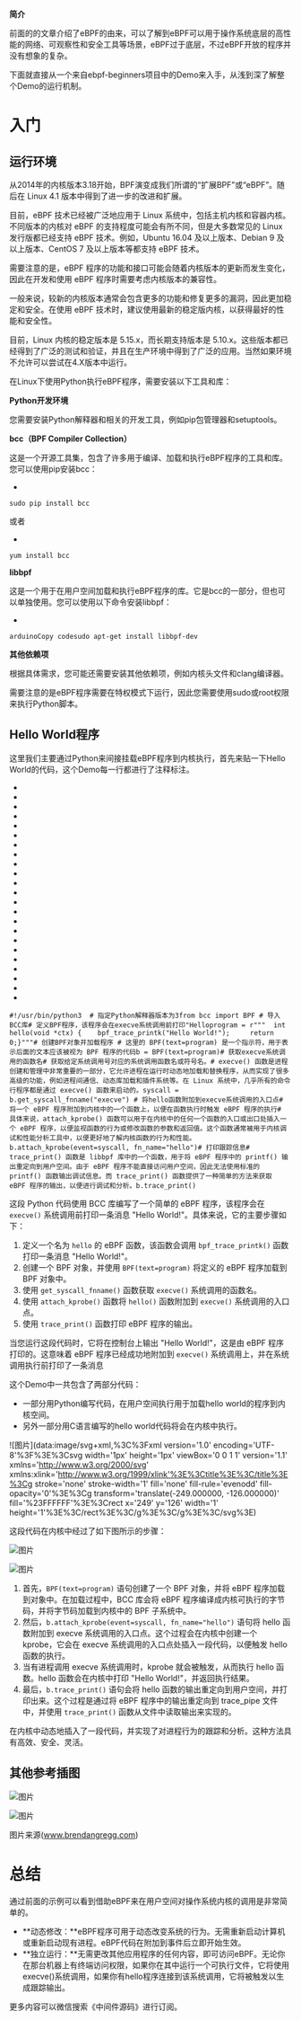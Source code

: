 **简介**

前面的的文章介绍了eBPF的由来，可以了解到eBPF可以用于操作系统底层的高性能的网络、可观察性和安全工具等场景，eBPF过于底层，不过eBPF开放的程序并没有想象的复杂。

下面就直接从一个来自ebpf-beginners项目中的Demo来入手，从浅到深了解整个Demo的运行机制。

# 入门

## 运行环境

从2014年的内核版本3.18开始，BPF演变成我们所谓的“扩展BPF”或“eBPF”。随后在 Linux 4.1 版本中得到了进一步的改进和扩展。

目前，eBPF 技术已经被广泛地应用于 Linux 系统中，包括主机内核和容器内核。不同版本的内核对 eBPF 的支持程度可能会有所不同，但是大多数常见的 Linux 发行版都已经支持 eBPF 技术。例如，Ubuntu 16.04 及以上版本、Debian 9 及以上版本、CentOS 7 及以上版本等都支持 eBPF 技术。

需要注意的是，eBPF 程序的功能和接口可能会随着内核版本的更新而发生变化，因此在开发和使用 eBPF 程序时需要考虑内核版本的兼容性。

一般来说，较新的内核版本通常会包含更多的功能和修复更多的漏洞，因此更加稳定和安全。在使用 eBPF 技术时，建议使用最新的稳定版内核，以获得最好的性能和安全性。

目前，Linux 内核的稳定版本是 5.15.x，而长期支持版本是 5.10.x。这些版本都已经得到了广泛的测试和验证，并且在生产环境中得到了广泛的应用。当然如果环境不允许可以尝试在4.X版本中运行。

在Linux下使用Python执行eBPF程序，需要安装以下工具和库：

**Python开发环境**

您需要安装Python解释器和相关的开发工具，例如pip包管理器和setuptools。

**bcc（BPF Compiler Collection）**

这是一个开源工具集，包含了许多用于编译、加载和执行eBPF程序的工具和库。您可以使用pip安装bcc：

-

```
sudo pip install bcc
```

或者

-

```
yum install bcc
```

**libbpf**

这是一个用于在用户空间加载和执行eBPF程序的库。它是bcc的一部分，但也可以单独使用。您可以使用以下命令安装libbpf：

-

```
arduinoCopy codesudo apt-get install libbpf-dev
```

**其他依赖项**

根据具体需求，您可能还需要安装其他依赖项，例如内核头文件和clang编译器。

需要注意的是eBPF程序需要在特权模式下运行，因此您需要使用sudo或root权限来执行Python脚本。

## Hello World程序

这里我们主要通过Python来间接挂载eBPF程序到内核执行，首先来贴一下Hello World的代码，这个Demo每一行都进行了注释标注。

-
-
-
-
-
-
-
-
-
-
-
-
-
-
-
-
-
-
-
-
-
-
-

```
#!/usr/bin/python3  # 指定Python解释器版本为3from bcc import BPF # 导入BCC库# 定义BPF程序，该程序会在execve系统调用前打印"Helloprogram = r"""  int hello(void *ctx) {    bpf_trace_printk("Hello World!");     return 0;}"""# 创建BPF对象并加载程序 # 这里的 BPF(text=program) 是一个指示符，用于表示后面的文本应该被视为 BPF 程序的代码b = BPF(text=program)# 获取execve系统调用的函数名# 获取给定系统调用号对应的系统调用函数名或符号名。# execve() 函数是进程创建和管理中非常重要的一部分，它允许进程在运行时动态地加载和替换程序，从而实现了很多高级的功能，例如进程间通信、动态库加载和插件系统等。在 Linux 系统中，几乎所有的命令行程序都是通过 execve() 函数来启动的。syscall = b.get_syscall_fnname("execve") # 将hello函数附加到execve系统调用的入口点# 将一个 eBPF 程序附加到内核中的一个函数上，以便在函数执行时触发 eBPF 程序的执行# 具体来说，attach_kprobe() 函数可以用于在内核中的任何一个函数的入口或出口处插入一个 eBPF 程序，以便监视函数的行为或修改函数的参数和返回值。这个函数通常被用于内核调试和性能分析工具中，以便更好地了解内核函数的行为和性能。b.attach_kprobe(event=syscall, fn_name="hello")# 打印跟踪信息# trace_print() 函数是 libbpf 库中的一个函数，用于将 eBPF 程序中的 printf() 输出重定向到用户空间。由于 eBPF 程序不能直接访问用户空间，因此无法使用标准的 printf() 函数输出调试信息。而 trace_print() 函数提供了一种简单的方法来获取 eBPF 程序的输出，以便进行调试和分析。b.trace_print()
```

这段 Python 代码使用 BCC 库编写了一个简单的 eBPF 程序，该程序会在 `execve()` 系统调用前打印一条消息 "Hello World!"。具体来说，它的主要步骤如下：

1. 定义一个名为 `hello` 的 eBPF 函数，该函数会调用 `bpf_trace_printk()` 函数打印一条消息 "Hello World!"。
2. 创建一个 BPF 对象，并使用 `BPF(text=program)` 将定义的 eBPF 程序加载到 BPF 对象中。
3. 使用 `get_syscall_fnname()` 函数获取 `execve()` 系统调用的函数名。
4. 使用 `attach_kprobe()` 函数将 `hello()` 函数附加到 `execve()` 系统调用的入口点。
5. 使用 `trace_print()` 函数打印 eBPF 程序的输出。

当您运行这段代码时，它将在控制台上输出 "Hello World!"，这是由 eBPF 程序打印的。这意味着 eBPF 程序已经成功地附加到 `execve()` 系统调用上，并在系统调用执行前打印了一条消息

这个Demo中一共包含了两部分代码：

- 一部分用Python编写代码，在用户空间执行用于加载hello world的程序到内核空间。
- 另外一部分用C语言编写的hello world代码将会在内核中执行。

![图片](data:image/svg+xml,%3C%3Fxml version='1.0' encoding='UTF-8'%3F%3E%3Csvg width='1px' height='1px' viewBox='0 0 1 1' version='1.1' xmlns='http://www.w3.org/2000/svg' xmlns:xlink='http://www.w3.org/1999/xlink'%3E%3Ctitle%3E%3C/title%3E%3Cg stroke='none' stroke-width='1' fill='none' fill-rule='evenodd' fill-opacity='0'%3E%3Cg transform='translate(-249.000000, -126.000000)' fill='%23FFFFFF'%3E%3Crect x='249' y='126' width='1' height='1'%3E%3C/rect%3E%3C/g%3E%3C/g%3E%3C/svg%3E)

这段代码在内核中经过了如下图所示的步骤：

![图片](/img/chapter_linux/img_5.png)

![图片](/img/chapter_linux/img_6.png)

1. 首先，`BPF(text=program)`  语句创建了一个 BPF 对象，并将 eBPF 程序加载到对象中。在加载过程中，BCC 库会将 eBPF 程序编译成内核可执行的字节码，并将字节码加载到内核中的 BPF 子系统中。
2. 然后，`b.attach_kprobe(event=syscall, fn_name="hello")` 语句将 hello 函数附加到 execve 系统调用的入口点。这个过程会在内核中创建一个 kprobe，它会在 execve 系统调用的入口点处插入一段代码，以便触发 hello 函数的执行。
3. 当有进程调用 execve 系统调用时，kprobe 就会被触发，从而执行 hello 函数。hello 函数会在内核中打印 "Hello World!"，并返回执行结果。
4. 最后，`b.trace_print()` 语句会将 hello 函数的输出重定向到用户空间，并打印出来。这个过程是通过将 eBPF 程序中的输出重定向到 trace_pipe 文件中，并使用 `trace_print()` 函数从文件中读取输出来实现的。

在内核中动态地插入了一段代码，并实现了对进程行为的跟踪和分析。这种方法具有高效、安全、灵活。

## 其他参考插图

![图片](/img/chapter_linux/img_7.png)

![图片](/img/chapter_linux/img_8.png)

图片来源(www.brendangregg.com)

# 总结

通过前面的示例可以看到借助eBPF来在用户空间对操作系统内核的调用是非常简单的。

- **动态修改：**eBPF程序可用于动态改变系统的行为。无需重新启动计算机或重新启动现有进程。eBPF代码在附加到事件后立即开始生效。
- **独立运行：**无需更改其他应用程序的任何内容，即可访问eBPF。无论你在那台机器上有终端访问权限，如果你在其中运行一个可执行文件，它将使用execve()系统调用，如果你有hello程序连接到该系统调用，它将被触发以生成跟踪输出。

更多内容可以微信搜索《中间件源码》进行订阅。
